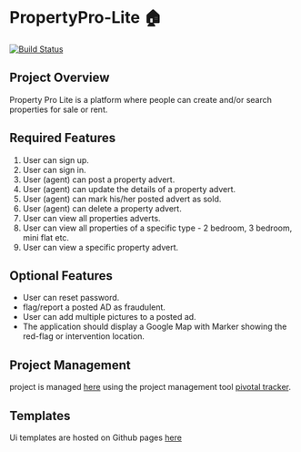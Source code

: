  # PropertyPro-Lite :house:
[![Build Status](https://travis-ci.org/evansinho/PropertyPro-Lite.svg?branch=develop)](https://travis-ci.org/evansinho/PropertyPro-Lite)

## Project Overview
Property Pro Lite is a platform where people can create and/or search properties for sale or rent.

## Required Features
1. User can sign up.
2. User can sign in.
3. User (agent) can post a property advert.
4. User (agent) can update the details of a property advert.
5. User (agent) can mark his/her posted advert as sold.
6. User (agent) can delete a property advert.
7. User can view all properties adverts.
8. User can view all properties of a specific type - 2 bedroom, 3 bedroom, mini flat etc.
9. User can view a specific property advert.

## Optional Features
* User can reset password.
* flag/report a posted AD as fraudulent.
* User can add multiple pictures to a posted ad.
* The application should display a Google Map with Marker showing the red-flag or
intervention location.

## Project Management
project is managed [here](https://www.pivotaltracker.com/n/projects/2354807) using the project management tool [pivotal tracker](www.pivotaltracler.com).

## Templates 
Ui templates are hosted on Github pages [here](https://evansinho.github.io/PropertyPro-Lite/UI/)
